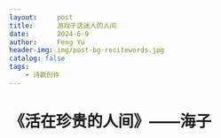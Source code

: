 ```yaml
---
layout:     post
title:      游戏于这迷人的人间
date:       2024-6-9
author:     Feng Yu
header-img: img/post-bg-recitewords.jpg
catalog: false
tags:
    - 诗歌创作
---
```


# 《活在珍贵的人间》——海子


#



